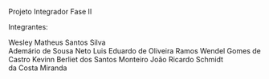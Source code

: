 Projeto Integrador Fase II

Integrantes:

Wesley Matheus Santos Silva \
Ademário de Sousa Neto
Luis Eduardo de Oliveira Ramos
Wendel Gomes de Castro
Kevinn Berliet dos Santos Monteiro
João Ricardo Schmidt da Costa Miranda
